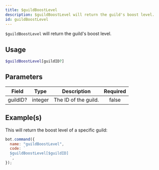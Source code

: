 ```yaml
---
title: $guildBoostLevel
description: $guildBoostLevel will return the guild's boost level.
id: guildBoostLevel
---
```


`$guildBoostLevel` will return the guild's boost level.

## Usage

```php
$guildBoostLevel[guildID?]
```

## Parameters

| Field    | Type    | Description          | Required |
| -------- | ------- | -------------------- | :------: |
| guildID? | integer | The ID of the guild. |  false   |

## Example(s)

This will return the boost level of a specific guild:

```javascript
bot.command({
  name: "guildBoostLevel",
  code: `
  $guildBoostLevel[$guildID]
  `,
});
```
